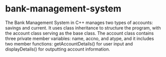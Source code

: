 # bank-management-system
The Bank Management System in C++ manages two types of accounts: savings and current. It uses class inheritance to structure the program, with the account class serving as the base class. The account class contains three private member variables: name, accno, and atype, and it includes two member functions: getAccountDetails() for user input and displayDetails() for outputting account information.
